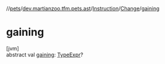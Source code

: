 //[pets](../../../../index.md)/[dev.martianzoo.tfm.pets.ast](../../index.md)/[Instruction](../index.md)/[Change](index.md)/[gaining](gaining.md)

# gaining

[jvm]\
abstract val [gaining](gaining.md): [TypeExpr](../../-type-expr/index.md)?
